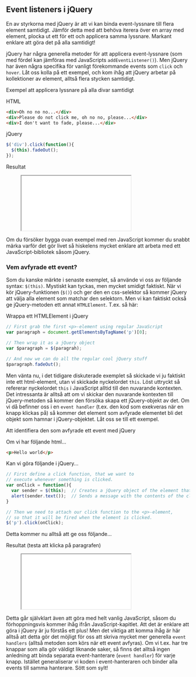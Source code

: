 ## Event listeners i jQuery

En av styrkorna med jQuery är att vi kan binda event-lyssnare till flera element samtidigt. Jämför detta med att behöva iterera över en array med element, plocka ut ett för ett och applicera samma lyssnare. Markant enklare att göra det på alla samtidigt!

jQuery har några generella metoder för att applicera event-lyssnare (som med fördel kan jämföras med JavaScripts `addEventListener()`). Men jQuery har även några specifika för vanligt förekommande events som `click` och `hover`. Låt oss kolla på ett exempel, och kom ihåg att jQuery arbetar på kollektioner av element, alltså flera stycken samtidigt.

Exempel att applicera lyssnare på alla divar samtidigt

HTML

```html
<div>Oh no no no...</div>
<div>Please do not click me, oh no no, please...</div>
<div>I don't want to fade, please...</div>
```

jQuery

```javascript
$('div').click(function(){
  $(this).fadeOut();
});
```

Resultat

<figure class="example">
<iframe src="examples/jquery-event-listeners"></iframe>
</figure>

Om du försöker bygga ovan exempel med ren JavaScript kommer du snabbt märka varför det gör livet så hiskelens mycket enklare att arbeta med ett JavaScript-bibliotek såsom jQuery.

### Vem avfyrade ett event?

Som du kanske märkte i senaste exemplet, så använde vi oss av följande syntax: `$(this)`. Mystiskt kan tyckas, men mycket smidigt faktiskt. När vi kör jQuery-funktionen (`$()`) och ger den en css-selektor så kommer jQuery att välja alla element som matchar den selektorn. Men vi kan faktiskt också ge jQuery-metoden ett annat `HTMLElement`. T.ex. så här:

Wrappa ett HTMLElement i jQuery

```javascript
// First grab the first <p>-element using regular JavaScript
var paragraph = document.getElementsByTagName('p')[0];

// Then wrap it as a jQuery object
var $paragraph = $(paragrah);

// And now we can do all the regular cool jQuery stuff
$paragraph.fadeOut();
```

Men vänta nu, i det tidigare diskuterade exemplet så skickade vi ju faktiskt inte ett html-element, utan vi skickade nyckelordet `this`. Löst uttryckt så refererar nyckelordet `this` i JavaScript alltid till den nuvarande kontexten. Det intressanta är alltså att om vi skickar den nuvarande kontexten till jQuery-metoden så kommer den försöka skapa ett jQuery-objekt av det. Om vi då befinner oss i en `event handler` (t.ex. den kod som exekveras när en knapp klickas på) så kommer det element som avfyrade elementet bli det objekt som hamnar i jQuery-objektet. Låt oss se till ett exempel.

Att identifiera den som avfyrade ett event med jQuery

Om vi har följande html...

```html
<p>Hello world</p>
```

Kan vi göra följande i jQuery...

```javascript
// First define a click function, that we want to
// execute whenever something is clicked.
var onClick = function(){
  var sender = $(this);  // Creates a jQuery object of the element that was clicked
  alert(sender.text());  // Sends a message with the contents of the clicked element
}

// Then we need to attach our click function to the <p>-element,
// so that it will be fired when the element is clicked.
$('p').click(onClick);
```

Detta kommer nu alltså att ge oss följande...

Resultat (testa att klicka på paragrafen)

<figure class="example">
<iframe src="examples/jquery-events-this"></iframe>
</figure>

Detta går självklart även att göra med helt vanlig JavaScript, såsom du förhoppningsvis kommer ihåg ifrån JavaScript-kapitlet. Att det är enklare att göra i jQuery är ju förstås ett plus! Men det viktiga att komma ihåg är här alltså att detta gör det möjligt för oss att skriva mycket mer generella `event handlers` (alltså metoden som körs när ett event avfyras). Om vi t.ex. har tre knappar som alla gör väldigt liknande saker, så finns det alltså ingen anledning att binda separata event-hanterare (`event handler`) för varje knapp. Istället generaliserar vi koden i event-hanteraren och binder alla events till samma hanterare. Sött som sylt!
